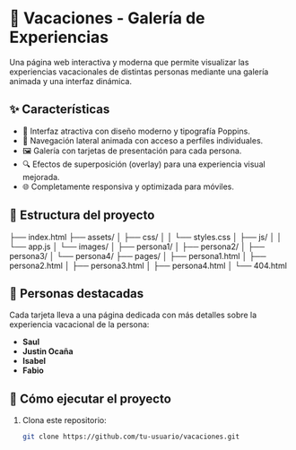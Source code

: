 # 🌴 Vacaciones - Galería de Experiencias

Una página web interactiva y moderna que permite visualizar las experiencias vacacionales de distintas personas mediante una galería animada y una interfaz dinámica.

## ✨ Características

- 🎨 Interfaz atractiva con diseño moderno y tipografía Poppins.
- 🧭 Navegación lateral animada con acceso a perfiles individuales.
- 🖼️ Galería con tarjetas de presentación para cada persona.
- 🔍 Efectos de superposición (overlay) para una experiencia visual mejorada.
- 🌐 Completamente responsiva y optimizada para móviles.

## 📁 Estructura del proyecto

├── index.html
├── assets/
│ ├── css/
│ │ └── styles.css
│ ├── js/
│ │ └── app.js
│ └── images/
│ ├── persona1/
│ ├── persona2/
│ ├── persona3/
│ └── persona4/
├── pages/
│ ├── persona1.html
│ ├── persona2.html
│ ├── persona3.html
│ ├── persona4.html
│ └── 404.html


## 📸 Personas destacadas

Cada tarjeta lleva a una página dedicada con más detalles sobre la experiencia vacacional de la persona:

- **Saul**
- **Justin Ocaña**
- **Isabel**
- **Fabio**

## 🚀 Cómo ejecutar el proyecto

1. Clona este repositorio:
   ```bash
   git clone https://github.com/tu-usuario/vacaciones.git

